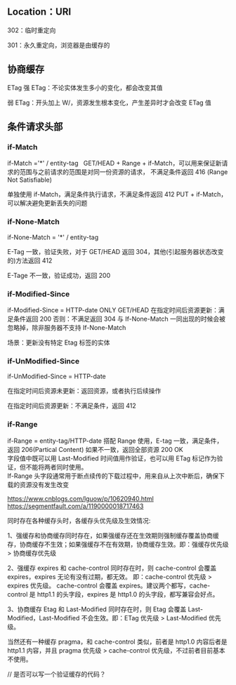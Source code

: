 <!-- @format -->

## Location：URI

302：临时重定向

301：永久重定向，浏览器是由缓存的

## 协商缓存

ETag
强 ETag：不论实体发生多小的变化，都会改变其值

弱 ETag：开头加上 W/，资源发生根本变化，产生差异时才会改变 ETag 值

## 条件请求头部

### if-Match

if-Match ='\*' / entity-tag  
GET/HEAD + Range + if-Match，可以用来保证新请求的范围与之前请求的范围是对同一份资源的请求， 不满足条件返回 416 (Range Not Satisfiable)

单独使用 if-Match，满足条件执行请求，不满足条件返回 412
PUT + if-Match，可以解决避免更新丢失的问题

### if-None-Match

if-None-Match = '\*' / entity-tag

E-Tag 一致，验证失败，对于 GET/HEAD 返回 304，其他(引起服务器状态改变的)方法返回 412

E-Tage 不一致，验证成功，返回 200

### if-Modified-Since 

if-Modified-Since = HTTP-date ONLY GET/HEAD
在指定时间后资源更新：满足条件返回 200
否则：不满足返回 304
与 If-None-Match 一同出现的时候会被忽略掉，除非服务器不支持 If-None-Match

场景：更新没有特定 Etag 标签的实体

### if-UnModified-Since

if-UnModified-Since = HTTP-date

在指定时间后资源未更新：返回资源，或者执行后续操作

在指定时间后资源更新：不满足条件，返回 412

### if-Range

if-Range = entity-tag/HTTP-date
搭配 Range 使用，E-tag 一致，满足条件，返回 206(Partical Content)
如果不一致，返回全部资源 200 OK  
字段值中既可以用 Last-Modified 时间值用作验证，也可以用 ETag 标记作为验证，但不能将两者同时使用。  
If-Range 头字段通常用于断点续传的下载过程中，用来自从上次中断后，确保下载的资源没有发生改变

https://www.cnblogs.com/lguow/p/10620940.html
https://segmentfault.com/a/1190000018717463

同时存在各种缓存头时，各缓存头优先级及生效情况:

1、强缓存和协商缓存同时存在，如果强缓存还在生效期则强制缓存覆盖协商缓存，协商缓存不生效；如果强缓存不在有效期，协商缓存生效。即：强缓存优先级 > 协商缓存优先级

2、强缓存 expires 和 cache-control 同时存在时，则 cache-control 会覆盖 expires，expires 无论有没有过期，都无效。 即：cache-control 优先级 > expires 优先级。
cache-control 会覆盖 expires。建议两个都写，cache-control 是 http1.1 的头字段，expires 是 http1.0 的头字段，都写兼容会好点。

3、协商缓存 Etag 和 Last-Modified 同时存在时，则 Etag 会覆盖 Last-Modified，Last-Modified 不会生效。即：ETag 优先级 > Last-Modified 优先级。

当然还有一种缓存 pragma，和 cache-control 类似，前者是 http1.0 内容后者是 http1.1 内容，并且 pragma 优先级 > cache-control 优先级，不过前者目前基本不使用。

// 是否可以写一个验证缓存的代码？
